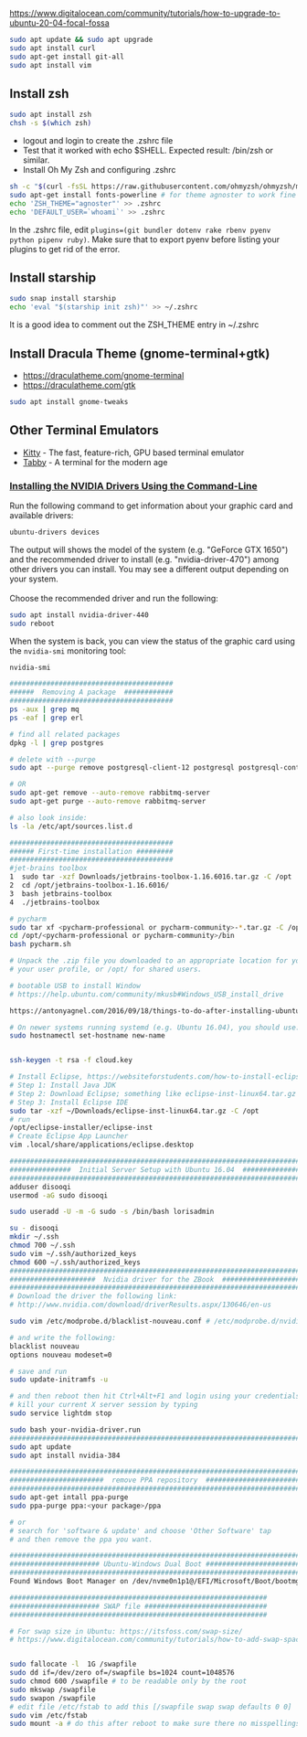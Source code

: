 https://www.digitalocean.com/community/tutorials/how-to-upgrade-to-ubuntu-20-04-focal-fossa

```bash
sudo apt update && sudo apt upgrade
sudo apt install curl
sudo apt-get install git-all
sudo apt install vim 
```

## Install zsh
```bash
sudo apt install zsh
chsh -s $(which zsh)
```
* logout and login to create the .zshrc file
* Test that it worked with echo $SHELL. Expected result: /bin/zsh or similar.
* Install Oh My Zsh and configuring .zshrc
```bash
sh -c "$(curl -fsSL https://raw.githubusercontent.com/ohmyzsh/ohmyzsh/master/tools/install.sh)"
sudo apt-get install fonts-powerline # for theme agnoster to work fine
echo 'ZSH_THEME="agnoster"' >> .zshrc
echo 'DEFAULT_USER=`whoami`' >> .zshrc
```
In the .zshrc file, edit `plugins=(git bundler dotenv rake rbenv pyenv python pipenv ruby)`. Make sure that to 
export pyenv before listing your plugins to get rid of the error.

## Install starship
```sh
sudo snap install starship
echo 'eval "$(starship init zsh)"' >> ~/.zshrc
```
It is a good idea to comment out the ZSH_THEME entry in ~/.zshrc

## Install Dracula Theme (gnome-terminal+gtk)
* https://draculatheme.com/gnome-terminal
* https://draculatheme.com/gtk
```sh
sudo apt install gnome-tweaks
```
## Other Terminal Emulators
* [Kitty](https://sw.kovidgoyal.net/kitty/) - The fast, feature-rich, GPU based terminal emulator
* [Tabby](https://tabby.sh/) - A terminal for the modern age

### [Installing the NVIDIA Drivers Using the Command-Line](https://linuxize.com/post/how-to-nvidia-drivers-on-ubuntu-20-04/)
Run the following command to get information about your graphic card and available drivers:
```bash
ubuntu-drivers devices
```
The output will shows the model of the system (e.g. "GeForce GTX 1650") and the recommended driver to install (e.g. "nvidia-driver-470") among other drivers you can install. You may see a different output depending on your system.<br />
<br />
Choose the recommended driver and run the following:

```bash
sudo apt install nvidia-driver-440
sudo reboot
```
When the system is back, you can view the status of the graphic card using the `nvidia-smi` monitoring tool:
```bash
nvidia-smi
```

```bash
########################################
######  Removing A package  ############
########################################
ps -aux | grep mq
ps -eaf | grep erl

# find all related packages
dpkg -l | grep postgres

# delete with --purge
sudo apt --purge remove postgresql-client-12 postgresql postgresql-contrib

# OR 
sudo apt-get remove --auto-remove rabbitmq-server
sudo apt-get purge --auto-remove rabbitmq-server

# also look inside:
ls -la /etc/apt/sources.list.d

########################################
###### First-time installation #########
########################################
#jet-brains toolbox 
1  sudo tar -xzf Downloads/jetbrains-toolbox-1.16.6016.tar.gz -C /opt
2  cd /opt/jetbrains-toolbox-1.16.6016/
3  bash jetbrains-toolbox 
4  ./jetbrains-toolbox

# pycharm
sudo tar xf <pycharm-professional or pycharm-community>-*.tar.gz -C /opt/ [--strip-component]
cd /opt/<pycharm-professional or pycharm-community>/bin
bash pycharm.sh

# Unpack the .zip file you downloaded to an appropriate location for your applications, such as within /usr/local/ for 
# your user profile, or /opt/ for shared users.

# bootable USB to install Window 
# https://help.ubuntu.com/community/mkusb#Windows_USB_install_drive

https://antonyagnel.com/2016/09/18/things-to-do-after-installing-ubuntu-16-04-lts/

# On newer systems running systemd (e.g. Ubuntu 16.04), you should use:
sudo hostnamectl set-hostname new-name


ssh-keygen -t rsa -f cloud.key

# Install Eclipse, https://websiteforstudents.com/how-to-install-eclipse-oxygen-ide-on-ubuntu-167-04-17-10-18-04/
# Step 1: Install Java JDK 
# Step 2: Download Eclipse; something like eclipse-inst-linux64.tar.gz
# Step 3: Install Eclipse IDE
sudo tar -xzf ~/Downloads/eclipse-inst-linux64.tar.gz -C /opt
# run 
/opt/eclipse-installer/eclipse-inst
# Create Eclipse App Launcher
vim .local/share/applications/eclipse.desktop

###########################################################################
###############  Initial Server Setup with Ubuntu 16.04  ##################
###########################################################################
adduser disooqi
usermod -aG sudo disooqi

sudo useradd -U -m -G sudo -s /bin/bash lorisadmin

su - disooqi
mkdir ~/.ssh
chmod 700 ~/.ssh
sudo vim ~/.ssh/authorized_keys
chmod 600 ~/.ssh/authorized_keys
###########################################################################
#####################  Nvidia driver for the ZBook  #######################
###########################################################################
# Download the driver the following link:
# http://www.nvidia.com/download/driverResults.aspx/130646/en-us

sudo vim /etc/modprobe.d/blacklist-nouveau.conf # /etc/modprobe.d/nvidia-installer-disable-nouveau.conf

# and write the following:
blacklist nouveau
options nouveau modeset=0

# save and run
sudo update-initramfs -u

# and then reboot then hit Ctrl+Alt+F1 and login using your credentials
# kill your current X server session by typing 
sudo service lightdm stop

sudo bash your-nvidia-driver.run
############################################################################
sudo apt update 
sudo apt install nvidia-384

###########################################################################
#######################  remove PPA repository  ###########################
###########################################################################
sudo apt-get intall ppa-purge
sudo ppa-purge ppa:<your package>/ppa

# or 
# search for 'software & update' and choose 'Other Software' tap
# and then remove the ppa you want.

##############################################################################
###################### Ubuntu-Windows Dual Boot ##############################
##############################################################################
Found Windows Boot Manager on /dev/nvme0n1p1@/EFI/Microsoft/Boot/bootmgfw.efi

###############################################################
###################### SWAP file ##############################
###############################################################

# For swap size in Ubuntu: https://itsfoss.com/swap-size/
# https://www.digitalocean.com/community/tutorials/how-to-add-swap-space-on-ubuntu-18-04


sudo fallocate -l  1G /swapfile
sudo dd if=/dev/zero of=/swapfile bs=1024 count=1048576
sudo chmod 600 /swapfile # to be readable only by the root
sudo mkswap /swapfile
sudo swapon /swapfile
# edit file /etc/fstab to add this [/swapfile swap swap defaults 0 0]
sudo vim /etc/fstab
sudo mount -a # do this after reboot to make sure there no misspellings in there
```
